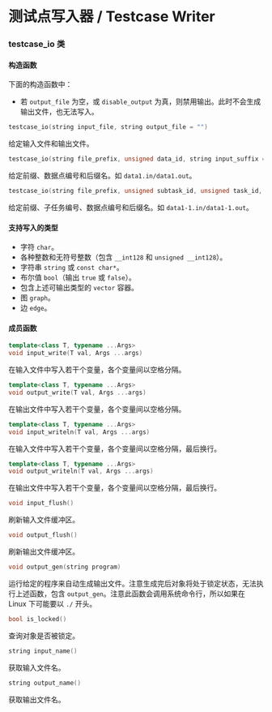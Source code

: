 # 测试点写入器 / Testcase Writer

### testcase\_io 类 <a href="#testcaseio-lei" id="testcaseio-lei"></a>

#### 构造函数 <a href="#gou-zao-han-shu" id="gou-zao-han-shu"></a>

下面的构造函数中：

* 若 `output_file` 为空，或 `disable_output` 为真，则禁用输出。此时不会生成输出文件，也无法写入。

```cpp
testcase_io(string input_file, string output_file = "")
```

给定输入文件和输出文件。

```cpp
testcase_io(string file_prefix, unsigned data_id, string input_suffix = ".in", string output_suffix = ".out", bool disable_output = false)
```

给定前缀、数据点编号和后缀名。如 `data1.in/data1.out`。

```cpp
testcase_io(string file_prefix, unsigned subtask_id, unsigned task_id, string input_suffix = ".in", string output_suffix = ".out", bool disable_output = false)
```

给定前缀、子任务编号、数据点编号和后缀名。如 `data1-1.in/data1-1.out`。

#### 支持写入的类型 <a href="#zhi-chi-xie-ru-de-lei-xing" id="zhi-chi-xie-ru-de-lei-xing"></a>

* 字符 `char`。
* 各种整数和无符号整数（包含 `__int128` 和 `unsigned __int128`）。
* 字符串 `string` 或 `const char*`。
* 布尔值 `bool`（输出 `true` 或 `false`）。
* 包含上述可输出类型的 `vector` 容器。
* 图 `graph`。
* 边 `edge`。

#### 成员函数 <a href="#cheng-yuan-han-shu" id="cheng-yuan-han-shu"></a>

```cpp
template<class T, typename ...Args>
void input_write(T val, Args ...args)
```

在输入文件中写入若干个变量，各个变量间以空格分隔。

```cpp
template<class T, typename ...Args>
void output_write(T val, Args ...args)
```

在输出文件中写入若干个变量，各个变量间以空格分隔。

```cpp
template<class T, typename ...Args>
void input_writeln(T val, Args ...args)
```

在输入文件中写入若干个变量，各个变量间以空格分隔，最后换行。

```cpp
template<class T, typename ...Args>
void output_writeln(T val, Args ...args)
```

在输出文件中写入若干个变量，各个变量间以空格分隔，最后换行。

```cpp
void input_flush()
```

刷新输入文件缓冲区。

```cpp
void output_flush()
```

刷新输出文件缓冲区。

```cpp
void output_gen(string program)
```

运行给定的程序来自动生成输出文件。注意生成完后对象将处于锁定状态，无法执行上述函数，包含 `output_gen`。注意此函数会调用系统命令行，所以如果在 Linux 下可能要以 `./` 开头。

```cpp
bool is_locked()
```

查询对象是否被锁定。

```cpp
string input_name()
```

获取输入文件名。

```cpp
string output_name()
```

获取输出文件名。
